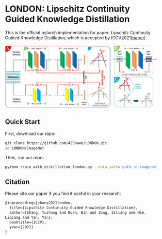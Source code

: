 # LONDON: Lipschitz Continuity Guided Knowledge Distillation
This is the official pytorch implementation for paper: Lipschitz Continuity Guided Knowledge Distillation, which is accepted by ICCV2021([paper](https://arxiv.org/abs/2108.12905)).    

<img src="pipeline.jpg" width="960">

## Quick Start
First, download our repo:
```bash
git clone https://github.com/42Shawn/LONDON.git
cd LONDON/ImageNet
```
Then, run our repo:
```bash
python train_with_distillation_london.py --data_path='path-to-imagenet' --gpu_id='0,1,2,3' --alpha=2000
```

## Citation
Please cite our paper if you find it useful in your research:

```
@inproceedings{shang2021london,    
  title={Lipschitz Continuity Guided Knowledge Distillation},    
  author={Shang, Yuzhang and Duan, Bin and Zong, Ziliang and Nie, Liqiang and Yan, Yan},    
  booktitle={ICCV},    
  year={2021}    
}
```
